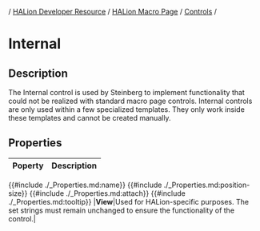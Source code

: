 / [HALion Developer Resource](../../HALion-Developer-Resource.md) / [HALion Macro Page](./HALion-Macro-Page.md) / [Controls](./Controls.md) /

# Internal

## Description

The Internal control is used by Steinberg to implement functionality that could not be realized with standard macro page controls. Internal controls are only used within a few specialized templates. They only work inside these templates and cannot be created manually.

## Properties

|Poperty|Description|
|:-|:-|
{{#include ./_Properties.md:name}}
{{#include ./_Properties.md:position-size}}
{{#include ./_Properties.md:attach}}
{{#include ./_Properties.md:tooltip}}
|**View**|Used for HALion-specific purposes. The set strings must remain unchanged to ensure the functionality of the control.|
